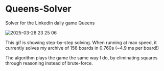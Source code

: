 # Queens-Solver
Solver for the LinkedIn daily game Queens

![2025-03-28 23 25 06](https://github.com/user-attachments/assets/2a601b12-a48a-4862-a416-6d0c98d32a4f)

This gif is showing step-by-step solving. When running at max speed, it currently solves my archive of 156 boards in 0.760s (~4.9 ms per board!)

The algorithm plays the game the same way I do, by eliminating squares through reasoning instead of brute-force. 
